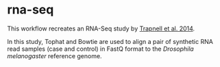 # rna-seq

This workflow recreates an RNA-Seq study by
[Trapnell et al. 2014](http://www.nature.com/nprot/journal/v7/n3/full/nprot.2012.016.html).

In this study, Tophat and Bowtie are used to align a pair of synthetic RNA read
samples (case and control) in FastQ format to the *Drosophila melanogaster*
reference genome.
